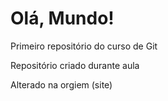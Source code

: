 # Olá, Mundo!
 Primeiro repositório do curso de Git

Repositório criado durante aula

Alterado na orgiem (site)

